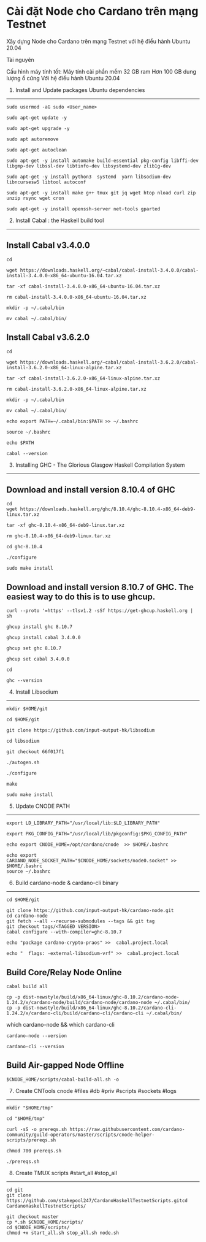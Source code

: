 Cài đặt Node cho Cardano trên mạng Testnet
========================
Xây dựng Node cho Cardano trên mạng Testnet với hệ điều hành Ubuntu 20.04

Tài nguyên

Cấu hình máy tính tốt:
Máy tính cài phần mềm 32 GB ram 
Hơn 100 GB dung lượng ổ cứng 
Với hệ điều hành Ubuntu 20.04

1. Install and Update packages Ubuntu dependencies
--------------------------

```
sudo usermod -aG sudo <User_name>
```
```
sudo apt-get update -y
```
```
sudo apt-get upgrade -y
```
```
sudo apt autoremove
```
```
sudo apt-get autoclean
```
```
sudo apt-get -y install automake build-essential pkg-config libffi-dev libgmp-dev libssl-dev libtinfo-dev libsystemd-dev zlib1g-dev

sudo apt-get -y install python3  systemd  yarn libsodium-dev libncursesw5 libtool autoconf

sudo apt-get -y install make g++ tmux git jq wget htop nload curl zip unzip rsync wget cron

sudo apt-get -y install openssh-server net-tools gparted
```

2. Install Cabal : the Haskell build tool 
-------

## Install Cabal v3.4.0.0

```
cd

wget https://downloads.haskell.org/~cabal/cabal-install-3.4.0.0/cabal-install-3.4.0.0-x86_64-ubuntu-16.04.tar.xz 

tar -xf cabal-install-3.4.0.0-x86_64-ubuntu-16.04.tar.xz 

rm cabal-install-3.4.0.0-x86_64-ubuntu-16.04.tar.xz 

mkdir -p ~/.cabal/bin

mv cabal ~/.cabal/bin/
```

## Install Cabal v3.6.2.0

```
cd

wget https://downloads.haskell.org/~cabal/cabal-install-3.6.2.0/cabal-install-3.6.2.0-x86_64-linux-alpine.tar.xz

tar -xf cabal-install-3.6.2.0-x86_64-linux-alpine.tar.xz 

rm cabal-install-3.6.2.0-x86_64-linux-alpine.tar.xz

mkdir -p ~/.cabal/bin

mv cabal ~/.cabal/bin/
```

```
echo export PATH=~/.cabal/bin:$PATH >> ~/.bashrc

source ~/.bashrc

echo $PATH

cabal --version
```

3. Installing GHC - The Glorious Glasgow Haskell Compilation System
--------

## Download and install version 8.10.4 of GHC

```
cd
wget https://downloads.haskell.org/ghc/8.10.4/ghc-8.10.4-x86_64-deb9-linux.tar.xz

tar -xf ghc-8.10.4-x86_64-deb9-linux.tar.xz

rm ghc-8.10.4-x86_64-deb9-linux.tar.xz

cd ghc-8.10.4

./configure

sudo make install

```

## Download and install version 8.10.7 of GHC. The easiest way to do this is to use ghcup.

```
curl --proto '=https' --tlsv1.2 -sSf https://get-ghcup.haskell.org | sh

ghcup install ghc 8.10.7

ghcup install cabal 3.4.0.0

ghcup set ghc 8.10.7

ghcup set cabal 3.4.0.0

cd

ghc --version
```

4. Install Libsodium
-------

```
mkdir $HOME/git

cd $HOME/git

git clone https://github.com/input-output-hk/libsodium

cd libsodium

git checkout 66f017f1

./autogen.sh

./configure

make

sudo make install
```

5. Update CNODE PATH
--------------

```
export LD_LIBRARY_PATH="/usr/local/lib:$LD_LIBRARY_PATH"

export PKG_CONFIG_PATH="/usr/local/lib/pkgconfig:$PKG_CONFIG_PATH"

echo export CNODE_HOME=/opt/cardano/cnode  >> $HOME/.bashrc

echo export CARDANO_NODE_SOCKET_PATH="$CNODE_HOME/sockets/node0.socket" >> $HOME/.bashrc
source ~/.bashrc
```

6. Build cardano-node & cardano-cli binary
----------------------

```
cd $HOME/git

git clone https://github.com/input-output-hk/cardano-node.git
cd cardano-node
git fetch --all --recurse-submodules --tags && git tag
git checkout tags/<TAGGED VERSION>
cabal configure --with-compiler=ghc-8.10.7

echo "package cardano-crypto-praos" >>  cabal.project.local

echo "  flags: -external-libsodium-vrf" >>  cabal.project.local
```

## Build Core/Relay Node Online

```
cabal build all

cp -p dist-newstyle/build/x86_64-linux/ghc-8.10.2/cardano-node-1.24.2/x/cardano-node/build/cardano-node/cardano-node ~/.cabal/bin/
cp -p dist-newstyle/build/x86_64-linux/ghc-8.10.2/cardano-cli-1.24.2/x/cardano-cli/build/cardano-cli/cardano-cli ~/.cabal/bin/
```


which cardano-node && which cardano-cli

```
cardano-node --version

cardano-cli --version
```

## Build Air-gapped Node Offline

```
$CNODE_HOME/scripts/cabal-build-all.sh -o
```

7. Create CNTools cnode #files #db #priv #scripts #sockets #logs
---------------

```
mkdir "$HOME/tmp"

cd "$HOME/tmp"

curl -sS -o prereqs.sh https://raw.githubusercontent.com/cardano-community/guild-operators/master/scripts/cnode-helper-scripts/prereqs.sh

chmod 700 prereqs.sh

./prereqs.sh
```

8. Create TMUX scripts #start_all #stop_all
-------

```
cd git
git clone https://github.com/stakepool247/CardanoHaskellTestnetScripts.gitcd CardanoHaskellTestnetScripts/

git checkout master
cp *.sh $CNODE_HOME/scripts/
cd $CNODE_HOME/scripts/
chmod +x start_all.sh stop_all.sh node.sh
```
